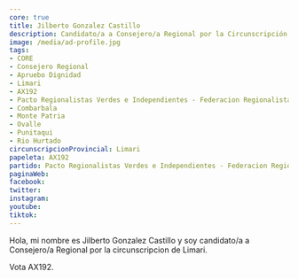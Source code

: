 ```yaml
---
core: true
title: Jilberto Gonzalez Castillo
description: Candidato/a a Consejero/a Regional por la Circunscripción de Limari
image: /media/ad-profile.jpg
tags:
- CORE
- Consejero Regional
- Apruebo Dignidad
- Limari
- AX192
- Pacto Regionalistas Verdes e Independientes - Federacion Regionalista Verde Social - Independientes
- Combarbala
- Monte Patria
- Ovalle
- Punitaqui
- Rio Hurtado
circunscripcionProvincial: Limari
papeleta: AX192
partido: Pacto Regionalistas Verdes e Independientes - Federacion Regionalista Verde Social - Independientes
paginaWeb:
facebook:
twitter:
instagram:
youtube:
tiktok:
---
```

Hola, mi nombre es Jilberto Gonzalez Castillo y soy candidato/a a Consejero/a Regional por la circunscripcion de Limari.

Vota AX192.